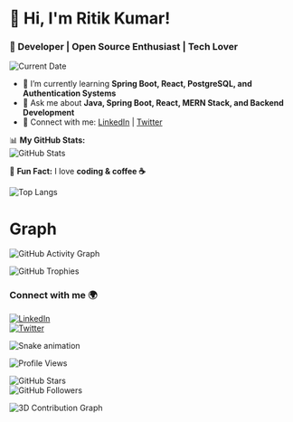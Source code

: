 # 👋 Hi, I'm Ritik Kumar!
### 🚀 Developer | Open Source Enthusiast | Tech Lover  

![Current Date](https://img.shields.io/badge/Date-Today's_Date-blue?style=for-the-badge)

- 🌱 I’m currently learning **Spring Boot, React, PostgreSQL, and Authentication Systems**  
- 💬 Ask me about **Java, Spring Boot, React, MERN Stack, and Backend Development**  
- 🔗 Connect with me: [LinkedIn](https://www.linkedin.com/in/ritikkumar352/) | [Twitter](https://twitter.com/yourhandle)  

📊 **My GitHub Stats:**  
![GitHub Stats](https://github-readme-stats.vercel.app/api?username=ritikkumar352&show_icons=true&theme=dark)

🚀 **Fun Fact:** I love **coding & coffee ☕**  

![Top Langs](https://github-readme-stats.vercel.app/api/top-langs/?username=ritikkumar352&layout=compact&theme=radical)

# Graph  
![GitHub Activity Graph](https://github-readme-activity-graph.vercel.app/graph?username=ritikkumar352&theme=github-dark)

![GitHub Trophies](https://github-profile-trophy.vercel.app/?username=ritikkumar352&theme=darkhub&margin-w=15)

### Connect with me 🌍  
[![LinkedIn](https://img.shields.io/badge/-LinkedIn-blue?style=flat&logo=linkedin)](https://www.linkedin.com/in/ritikkumar352/)  
[![Twitter](https://img.shields.io/badge/-Twitter-blue?style=flat&logo=twitter)](https://twitter.com/yourhandle)

![Snake animation](https://github.com/ritikkumar352/ritikkumar352/blob/output/github-contribution-grid-snake.svg)

![Profile Views](https://komarev.com/ghpvc/?username=ritikkumar352&color=blue&style=flat-square)

![GitHub Stars](https://img.shields.io/github/stars/ritikkumar352?style=social)  
![GitHub Followers](https://img.shields.io/github/followers/ritikkumar352?style=social)  

![3D Contribution Graph](https://github.com/ritikkumar352/ritikkumar352/blob/main/profile-3d-contrib/profile-night-rainbow.svg)


